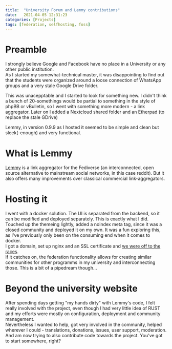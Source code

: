 ```yaml
---
title:  "University Forum and Lemmy contributions"
date:   2021-04-05 12:31:23
categories: [Projects]
tags: [federation, selfhosting, foss]
---
```


# Preamble

I strongly believe Google and Facebook have no place in a University or any other public institution.  
As I started my somewhat-technical master, it was disappointing to find out that the students were organized around a loose connection of WhatsApp groups and a very stale Google Drive folder.   

This was unacepptable and I started to look for something new.
I didn't think a bunch of 20-somethings would be partial to something in the style of phpBB or vBulletin, so I went with something more modern - a link aggregator. Later on I added a Nextcloud shared folder and an Etherpad (to replace the stale GDrive) 

Lemmy, in version 0.9.9 as I hosted it seemed to be simple and clean but sleek(-enough) and very functional. 

# What is Lemmy

[Lemmy](join.lemmy.ml) is a link aggregator for the Fediverse (an interconnected, open source alternative to mainstream social networks, in this case reddit). But it also offers many improvements over classical commercial link-aggregators.

# Hosting it

I went with a docker solution. The UI is separated from the backend, so it can be modified and deployed separately. This is exactly what I did. Touched up the themeing lightly, added a noindex meta tag, since it was a closed community and deployed it on my own. It was a fun exploring this, as I've previously only been on the consuming end when it comes to docker.  
I got a domain, set up nginx and an SSL certificate and [we were off to the races](https://fau-iis.space).   
If it catches on, the federation functionality allows for creating similar communities for other programms in my university and interconnecting those. This is a bit of a pipedream though...

# Beyond the university website

After spending days getting "my hands dirty" with Lemmy's code, I felt really involved with the project, even though I had very little idea of RUST and my efforts were mostly on configuration, deployment and community management.  
Nevertheless I wanted to help, got very involved in the community, helped wherever I could - translations, donations, issues, user support, moderation. And am now trying to also contribute code towards the project. You've got to start somewhere, right?
